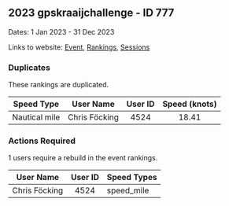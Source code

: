 ## 2023 gpskraaijchallenge - ID 777

Dates: 1 Jan 2023 - 31 Dec 2023

Links to website: [Event](https://www.gps-speedsurfing.com/default.aspx?mnu=event&val=777), [Rankings](https://www.gps-speedsurfing.com/default.aspx?mnu=eventranking&val=777), [Sessions](https://www.gps-speedsurfing.com/default.aspx?mnu=eventsessions&val=777)

### Duplicates

These rankings are duplicated.

| Speed Type | User Name | User ID | Speed (knots) |
| ---------- | --------- | :-----: | :-----------: |
| Nautical mile | Chris Föcking | 4524 | 18.41 |

### Actions Required

1 users require a rebuild in the event rankings.

| User Name | User ID | Speed Types |
| --------- | :-----: | ----------- |
| Chris Föcking | 4524 | speed_mile |
